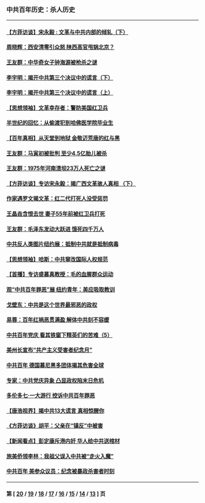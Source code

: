 ### 中共百年历史：杀人历史
---
#### [【方菲访谈】宋永毅 : 文革与中共内部的倾轧（下）](../../pages/nf1176106/n13486836.md?03090430) 
#### [周晓辉：西安清零引众怒 陕西高官甩锅北京？](../../pages/nf1176106/n13484627.md?03090430) 
#### [王友群：中华奇女子钟海源被枪杀之谜](../../pages/nf1176106/n13430555.md?03090430) 
#### [李宇明：揭开中共第三个决议中的谎言（下）](../../pages/nf1176106/n13389389.md?03090430) 
#### [李宇明：揭开中共第三个决议中的谎言（上）](../../pages/nf1176106/n13388697.md?03090430) 
#### [【思想领袖】文革幸存者：警防美国红卫兵](../../pages/nf1176106/n13339289.md?03090430) 
#### [半世纪的回忆：从偷渡犯到哈佛医学院毕业生](../../pages/nf1176106/n13345328.md?03090430) 
#### [【百年真相】从天堂到地狱 金敬迈荒唐的红与黑](../../pages/nf1176106/n13336995.md?03090430) 
#### [王友群：马寅初被批判 至少4.5亿胎儿被杀](../../pages/nf1176106/n13260313.md?03090430) 
#### [王友群：1975年河南溃坝23万人死亡之谜](../../pages/nf1176106/n13231576.md?03090430) 
#### [【方菲访谈】专访宋永毅：揭广西文革骇人真相 （下）](../../pages/nf1176106/n13209074.md?03090430) 
#### [作家遇罗文揭文革：红二代打死人没受惩罚](../../pages/nf1176106/n13205254.md?03090430) 
#### [王晶垚含恨去世 妻子55年前被红卫兵打死](../../pages/nf1176106/n13203590.md?03090430) 
#### [王友群：毛泽东发动大跃进 饿死四千万人](../../pages/nf1176106/n13177158.md?03090430) 
#### [中共反人类图片纽约展：抵制中共就是抵制病毒](../../pages/nf1176106/n13115371.md?03090430) 
#### [【思想领袖】哈斯：中共窜改国际人权规范](../../pages/nf1176106/n13053647.md?03090430) 
#### [【首播】专访盛慕真教授：毛的血腥群众运动](../../pages/nf1176106/n13091782.md?03090430) 
#### [观“中共百年罪恶”展 纽约青年：美应吸取教训](../../pages/nf1176106/n13085246.md?03090430) 
#### [戈壁东：中共是这个世界最邪恶的政权](../../pages/nf1176106/n13085641.md?03090430) 
#### [易蓉：百年红祸恶贯满盈 解体中共刻不容缓](../../pages/nf1176106/n13084455.md?03090430) 
#### [中共百年党庆 看其铁窗下精英们的苦难（5）](../../pages/nf1176106/n13076766.md?03090430) 
#### [美州长宣布“共产主义受害者纪念月”](../../pages/nf1176106/n13074024.md?03090430) 
#### [中共百年 德国慕尼黑多团体揭其危害全球](../../pages/nf1176106/n13068873.md?03090430) 
#### [专家：中共党庆异象 凸显政权陷末日危机](../../pages/nf1176106/n13067084.md?03090430) 
#### [多伦多七·一大游行 控诉中共百年罪恶](../../pages/nf1176106/n13062043.md?03090430) 
#### [【唐浩视界】揭中共13大谎言 真相惊醒你](../../pages/nf1176106/n13065208.md?03090430) 
#### [《方菲访谈》胡平：父亲在“镇反”中被害](../../pages/nf1176106/n13064114.md?03090430) 
#### [【新闻看点】彭定康斥港内奸 华人给中共送棺材](../../pages/nf1176106/n13064230.md?03090430) 
#### [旅美侨领李林：我祖父误入中共被“走火入魔”](../../pages/nf1176106/n13062777.md?03090430) 
#### [中共百年 美参众议员：纪念被暴政杀害者时刻](../../pages/nf1176106/n13063735.md?03090430) 

---
#### 第 [ [20](./20.md?03090430) / [19](./19.md?03090430) / [18](./18.md?03090430) / [17](./17.md?03090430) / [16](./16.md?03090430) / [15](./15.md?03090430) / [14](./14.md?03090430) / [13](./13.md?03090430) ] 页
